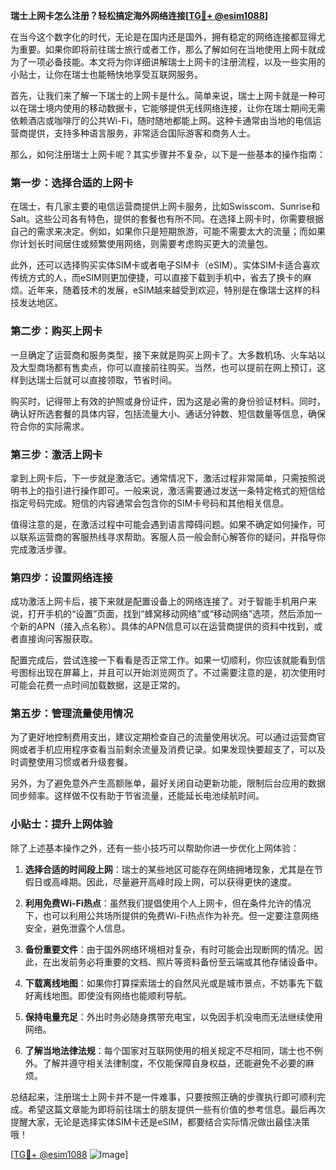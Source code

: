 **瑞士上网卡怎么注册？轻松搞定海外网络连接[[TG💪+ @esim1088](https://t.me/s/esim1088)]**

在当今这个数字化的时代，无论是在国内还是国外，拥有稳定的网络连接都显得尤为重要。如果你即将前往瑞士旅行或者工作，那么了解如何在当地使用上网卡就成为了一项必备技能。本文将为你详细讲解瑞士上网卡的注册流程，以及一些实用的小贴士，让你在瑞士也能畅快地享受互联网服务。

首先，让我们来了解一下瑞士的上网卡是什么。简单来说，瑞士上网卡就是一种可以在瑞士境内使用的移动数据卡，它能够提供无线网络连接，让你在瑞士期间无需依赖酒店或咖啡厅的公共Wi-Fi，随时随地都能上网。这种卡通常由当地的电信运营商提供，支持多种语言服务，非常适合国际游客和商务人士。

那么，如何注册瑞士上网卡呢？其实步骤并不复杂，以下是一些基本的操作指南：

### **第一步：选择合适的上网卡**
在瑞士，有几家主要的电信运营商提供上网卡服务，比如Swisscom、Sunrise和Salt。这些公司各有特色，提供的套餐也有所不同。在选择上网卡时，你需要根据自己的需求来决定。例如，如果你只是短期旅游，可能不需要太大的流量；而如果你计划长时间居住或频繁使用网络，则需要考虑购买更大的流量包。

此外，还可以选择购买实体SIM卡或者电子SIM卡（eSIM）。实体SIM卡适合喜欢传统方式的人，而eSIM则更加便捷，可以直接下载到手机中，省去了换卡的麻烦。近年来，随着技术的发展，eSIM越来越受到欢迎，特别是在像瑞士这样的科技发达地区。

### **第二步：购买上网卡**
一旦确定了运营商和服务类型，接下来就是购买上网卡了。大多数机场、火车站以及大型商场都有售卖点，你可以直接前往购买。当然，也可以提前在网上预订，这样到达瑞士后就可以直接领取，节省时间。

购买时，记得带上有效的护照或身份证件，因为这是必需的身份验证材料。同时，确认好所选套餐的具体内容，包括流量大小、通话分钟数、短信数量等信息，确保符合你的实际需求。

### **第三步：激活上网卡**
拿到上网卡后，下一步就是激活它。通常情况下，激活过程非常简单，只需按照说明书上的指引进行操作即可。一般来说，激活需要通过发送一条特定格式的短信给指定号码完成。短信的内容通常会包含你的SIM卡号码和其他相关信息。

值得注意的是，在激活过程中可能会遇到语言障碍问题。如果不确定如何操作，可以联系运营商的客服热线寻求帮助。客服人员一般会耐心解答你的疑问，并指导你完成激活步骤。

### **第四步：设置网络连接**
成功激活上网卡后，接下来就是配置设备上的网络连接了。对于智能手机用户来说，打开手机的“设置”页面，找到“蜂窝移动网络”或“移动网络”选项，然后添加一个新的APN（接入点名称）。具体的APN信息可以在运营商提供的资料中找到，或者直接询问客服获取。

配置完成后，尝试连接一下看看是否正常工作。如果一切顺利，你应该就能看到信号图标出现在屏幕上，并且可以开始浏览网页了。不过需要注意的是，初次使用时可能会花费一点时间加载数据，这是正常的。

### **第五步：管理流量使用情况**
为了更好地控制费用支出，建议定期检查自己的流量使用状况。可以通过运营商官网或者手机应用程序查看当前剩余流量及消费记录。如果发现快要超支了，可以及时调整使用习惯或者升级套餐。

另外，为了避免意外产生高额账单，最好关闭自动更新功能，限制后台应用的数据同步频率。这样做不仅有助于节省流量，还能延长电池续航时间。

### **小贴士：提升上网体验**
除了上述基本操作之外，还有一些小技巧可以帮助你进一步优化上网体验：

1. **选择合适的时间段上网**：瑞士的某些地区可能存在网络拥堵现象，尤其是在节假日或高峰期。因此，尽量避开高峰时段上网，可以获得更快的速度。
   
2. **利用免费Wi-Fi热点**：虽然我们提倡使用个人上网卡，但在条件允许的情况下，也可以利用公共场所提供的免费Wi-Fi热点作为补充。但一定要注意网络安全，避免泄露个人信息。

3. **备份重要文件**：由于国外网络环境相对复杂，有时可能会出现断网的情况。因此，在出发前务必将重要的文档、照片等资料备份至云端或其他存储设备中。

4. **下载离线地图**：如果你打算探索瑞士的自然风光或是城市景点，不妨事先下载好离线地图。即使没有网络也能顺利导航。

5. **保持电量充足**：外出时务必随身携带充电宝，以免因手机没电而无法继续使用网络。

6. **了解当地法律法规**：每个国家对互联网使用的相关规定不尽相同，瑞士也不例外。了解并遵守相关法律制度，不仅能保障自身权益，还能避免不必要的麻烦。

总结起来，注册瑞士上网卡并不是一件难事，只要按照正确的步骤执行即可顺利完成。希望这篇文章能为即将前往瑞士的朋友提供一些有价值的参考信息。最后再次提醒大家，无论是选择实体SIM卡还是eSIM，都要结合实际情况做出最佳决策哦！

[[TG💪+ @esim1088](https://t.me/s/esim1088) ![Image](https://i.postimg.cc/4NQfJmqS/Snipaste-2025-05-13-00-14-12.png)]